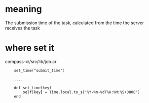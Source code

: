 # meaning
The submission time of the task, calculated from the time the server receives the task

# where set it
compass-ci/src/lib/job.cr
```
    set_time("submit_time")

    ....

    def set_time(key)
        self[key] = Time.local.to_s("%Y-%m-%dT%H:%M:%S+0800")
    end
```
